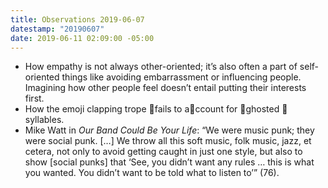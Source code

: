 ```yaml
---
title: Observations 2019-06-07
datestamp: "20190607"
date: 2019-06-11 02:09:00 -05:00
---
```


- How empathy is not always other-oriented; it’s also often a part of self-oriented things like avoiding embarrassment or influencing people. Imagining how other people feel doesn’t entail putting their interests first.
- How the emoji clapping trope 👏fails to a👏ccount for 👏ghosted 👏syllables.
- Mike Watt in *Our Band Could Be Your Life*: “We were music punk; they were social punk. […] We throw all this soft music, folk music, jazz, et cetera, not only to avoid getting caught in just one style, but also to show [social punks] that ‘See, you didn’t want any rules … this is what you wanted. You didn’t want to be told what to listen to’” (76).
